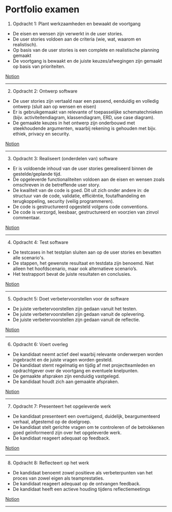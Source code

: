# Portfolio examen
1. Opdracht 1: Plant werkzaamheden en bewaakt de voortgang
 - De eisen en wensen zijn verwerkt in de user stories.
 - De user stories voldoen aan de criteria (wie, wat, waarom en realistisch).
 - Op basis van de user stories is een complete en realistische planning gemaakt
 - De voortgang is bewaakt en de juiste keuzes/afwegingen zijn gemaakt op basis van prioriteiten.

[Notion](https://bitacademy.notion.site/Opdracht-1-Plant-werkzaamheden-en-bewaakt-de-voortgang-34c27e57e8a343be8f306dea24a2c4be)

---

2. Opdracht 2: Ontwerp software
 - De user stories zijn vertaald naar een passend, eenduidig en volledig ontwerp (sluit aan op wensen en eisen)
 -  Er is gebruikgemaakt van relevante of toepasselijke schematechnieken (bijv. activiteitendiagram, klassendiagram, ERD, use case diagram).
 - De gemaakte keuzes in het ontwerp zijn onderbouwd met steekhoudende argumenten, waarbij rekening is gehouden met bijv. ethiek, privacy en security.

 [Notion](https://bitacademy.notion.site/Opdracht-2-Ontwerp-software-7115da32f408417a9e63478b039ce013#7f5c82c45b3c44d3a48f18a3543dee1e)

---

3. Opdracht 3: Realiseert (onderdelen van) software
 - Er is voldoende inhoud van de user stories gerealiseerd binnen de gestelde/geplande tijd.
 - De opgeleverde functionaliteiten voldoen aan de eisen en wensen zoals omschreven in de betreffende user story.
 - De kwaliteit van de code is goed. Dit uit zich onder andere in: de structuur van de code, validatie, efficiëntie, foutafhandeling en terugkoppeling, security (veilig programmeren).
 - De code is gestructureerd opgesteld volgens code conventions.
 - De code is verzorgd, leesbaar, gestructureerd en voorzien van zinvol commentaar.

 [Notion](https://bitacademy.notion.site/Opdracht-3-Realiseert-onderdelen-van-software-74dcb2dee17b4093b30c3e4645a8f749)

---

4. Opdracht 4: Test software
 - De testcases in het testplan sluiten aan op de user stories en bevatten alle scenario's.
 - De stappen, het gewenste resultaat en testdata zijn benoemd. Niet alleen het hoofdscenario, maar ook alternatieve scenario’s.
 - Het testrapport bevat de juiste resultaten en conclusies.

 [Notion](https://bitacademy.notion.site/Opdracht-4-Test-software-4b5c13533de54c629e3d7ae9d7931b4f)

---

5. Opdracht 5: Doet verbetervoorstellen voor de software
 - De juiste verbetervoorstellen zijn gedaan vanuit het testen.
 - De juiste verbetervoorstellen zijn gedaan vanuit de oplevering.
 - De juiste verbetervoorstellen zijn gedaan vanuit de reflectie.

 [Notion](https://bitacademy.notion.site/Opdracht-5-Doet-verbetervoorstellen-voor-de-software-6b440401f9bd4e6186d33c708d8578e2)

---

6. Opdracht 6: Voert overleg
 - De kandidaat neemt actief deel waarbij relevante onderwerpen worden ingebracht en de juiste vragen worden gesteld.
 - De kandidaat stemt regelmatig en tijdig af met projectteamleden en opdrachtgever over de voortgang en eventuele knelpunten.
 - De gemaakte afspraken zijn eenduidig vastgelegd.
 - De kandidaat houdt zich aan gemaakte afspraken.

 [Notion](https://bitacademy.notion.site/Opdracht-6-Voert-overleg-a06bcc5e74e445219ba333ac62a26e94)

---

7. Opdracht 7: Presenteert het opgeleverde werk
 - De kandidaat presenteert een overtuigend, duidelijk, beargumenteerd verhaal, afgestemd op de doelgroep.
 -  De kandidaat stelt gerichte vragen om te controleren of de betrokkenen goed geïnformeerd zijn over het opgeleverde werk.
 - De kandidaat reageert adequaat op feedback.

 [Notion](https://bitacademy.notion.site/Opdracht-7-Presenteert-het-opgeleverde-werk-08a699f1484e4452bab537a465c2b2c1)

---

8. Opdracht 8: Reflecteert op het werk
 - De kandidaat benoemt zowel positieve als verbeterpunten van het proces van zowel eigen als teamprestaties.
 - De kandidaat reageert adequaat op de ontvangen feedback.
 - De kandidaat heeft een actieve houding tijdens reflectiemeetings
 
 [Notion](https://bitacademy.notion.site/Opdracht-8-Reflecteert-op-het-werk-6b01ef0c02ce474c803a895ebb0c0227)

---